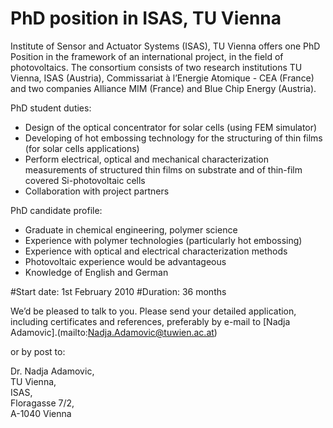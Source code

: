 # PhD position  in ISAS, TU Vienna

<!--break-->
Institute of Sensor and Actuator Systems (ISAS), TU Vienna offers one PhD Position in the framework of an international project, in the field of photovoltaics. The consortium consists of two research institutions TU Vienna, ISAS (Austria), Commissariat à l’Energie Atomique - CEA (France) and two companies Alliance MIM (France) and Blue Chip Energy (Austria). 

PhD student duties: 

* Design of the optical concentrator for solar cells (using FEM simulator)   
* Developing of hot embossing technology for the structuring of thin films (for solar cells applications)  
* Perform electrical, optical and mechanical characterization measurements of structured thin films on substrate and of thin-film covered Si-photovoltaic cells  
* Collaboration with project partners  
  

PhD candidate profile:
 
* Graduate in chemical engineering, polymer science
* Experience with polymer technologies (particularly hot embossing)  
* Experience with optical and electrical characterization methods  
* Photovoltaic experience would be advantageous  
* Knowledge of English and German  


#Start date:  1st February 2010
#Duration:   36 months 

We’d be pleased to talk to you. Please send your detailed application, including certificates and references, preferably by e-mail to [Nadja Adamovic].(mailto:Nadja.Adamovic@tuwien.ac.at)  

or by post to:  

Dr. Nadja Adamovic,  
TU Vienna,  
ISAS,  
Floragasse 7/2,  
A-1040 Vienna